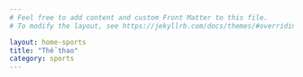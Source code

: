 ```yaml
---
# Feel free to add content and custom Front Matter to this file.
# To modify the layout, see https://jekyllrb.com/docs/themes/#overriding-theme-defaults

layout: home-sports
title: "Thể thao"
category: sports
---
```

